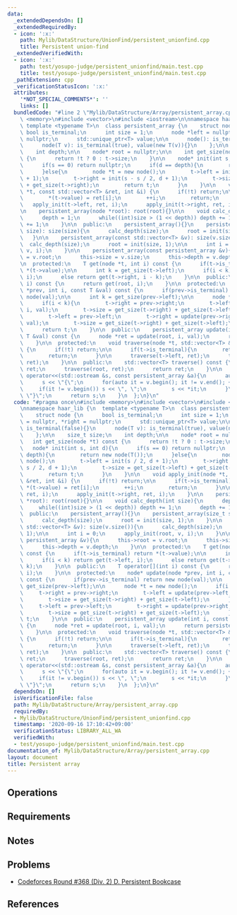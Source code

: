 ```yaml
---
data:
  _extendedDependsOn: []
  _extendedRequiredBy:
  - icon: ':x:'
    path: Mylib/DataStructure/UnionFind/persistent_unionfind.cpp
    title: Persistent union-find
  _extendedVerifiedWith:
  - icon: ':x:'
    path: test/yosupo-judge/persistent_unionfind/main.test.cpp
    title: test/yosupo-judge/persistent_unionfind/main.test.cpp
  _pathExtension: cpp
  _verificationStatusIcon: ':x:'
  attributes:
    '*NOT_SPECIAL_COMMENTS*': ''
    links: []
  bundledCode: "#line 2 \"Mylib/DataStructure/Array/persistent_array.cpp\"\n#include\
    \ <memory>\n#include <vector>\n#include <iostream>\n\nnamespace haar_lib {\n \
    \ template <typename T>\n  class persistent_array {\n    struct node {\n     \
    \ bool is_terminal;\n      int size = 1;\n      node *left = nullptr, *right =\
    \ nullptr;\n      std::unique_ptr<T> value;\n\n      node(): is_terminal(false){}\n\
    \      node(T v): is_terminal(true), value(new T(v)){}\n    };\n\n    size_t size;\n\
    \    int depth;\n\n    node* root = nullptr;\n\n    int get_size(node *t) const\
    \ {\n      return !t ? 0 : t->size;\n    }\n\n    node* init(int s, int d){\n\
    \      if(s == 0) return nullptr;\n      if(d == depth){\n        return new node(T());\n\
    \      }else{\n        node *t = new node();\n        t->left = init(s / 2, d\
    \ + 1);\n        t->right = init(s - s / 2, d + 1);\n        t->size = get_size(t->left)\
    \ + get_size(t->right);\n        return t;\n      }\n    }\n\n    void apply_init(node\
    \ *t, const std::vector<T> &ret, int &i) {\n      if(!t) return;\n\n      if(t->is_terminal){\n\
    \        *(t->value) = ret[i];\n        ++i;\n        return;\n      }\n\n   \
    \   apply_init(t->left, ret, i);\n      apply_init(t->right, ret, i);\n    }\n\
    \n    persistent_array(node *root): root(root){}\n\n    void calc_depth(int size){\n\
    \      depth = 1;\n      while((int)size > (1 << depth)) depth += 1;\n      depth\
    \ += 1;\n    }\n\n  public:\n    persistent_array(){}\n    persistent_array(size_t\
    \ size): size(size){\n      calc_depth(size);\n      root = init(size, 1);\n \
    \   }\n\n    persistent_array(const std::vector<T> &v): size(v.size()){\n    \
    \  calc_depth(size);\n      root = init(size, 1);\n\n      int i = 0;\n      apply_init(root,\
    \ v, i);\n    }\n\n    persistent_array(const persistent_array &v){\n      this->root\
    \ = v.root;\n      this->size = v.size;\n      this->depth = v.depth;\n    }\n\
    \n  protected:\n    T get(node *t, int i) const {\n      if(t->is_terminal) return\
    \ *(t->value);\n\n      int k = get_size(t->left);\n      if(i < k) return get(t->left,\
    \ i);\n      else return get(t->right, i - k);\n    }\n\n  public:\n    T operator[](int\
    \ i) const {\n      return get(root, i);\n    }\n\n  protected:\n    node* update(node\
    \ *prev, int i, const T &val) const {\n      if(prev->is_terminal) return new\
    \ node(val);\n\n      int k = get_size(prev->left);\n\n      node *t = new node();\n\
    \      if(i < k){\n        t->right = prev->right;\n        t->left = update(prev->left,\
    \ i, val);\n        t->size = get_size(t->right) + get_size(t->left);\n      }else{\n\
    \        t->left = prev->left;\n        t->right = update(prev->right, i - k,\
    \ val);\n        t->size = get_size(t->right) + get_size(t->left);\n      }\n\
    \      return t;\n    }\n\n  public:\n    persistent_array update(int i, const\
    \ T &val) const {\n      node *ret = update(root, i, val);\n      return persistent_array(ret);\n\
    \    }\n\n  protected:\n    void traverse(node *t, std::vector<T> &ret) const\
    \ {\n      if(!t) return;\n\n      if(t->is_terminal){\n        ret.push_back(*(t->value));\n\
    \        return;\n      }\n\n      traverse(t->left, ret);\n      traverse(t->right,\
    \ ret);\n    }\n\n  public:\n    std::vector<T> traverse() const {\n      std::vector<T>\
    \ ret;\n      traverse(root, ret);\n      return ret;\n    }\n\n    friend std::ostream&\
    \ operator<<(std::ostream &s, const persistent_array &a){\n      auto v = a.traverse();\n\
    \      s << \"{\";\n      for(auto it = v.begin(); it != v.end(); ++it){\n   \
    \     if(it != v.begin()) s << \", \";\n        s << *it;\n      }\n      s <<\
    \ \"}\";\n      return s;\n    }\n  };\n}\n"
  code: "#pragma once\n#include <memory>\n#include <vector>\n#include <iostream>\n\
    \nnamespace haar_lib {\n  template <typename T>\n  class persistent_array {\n\
    \    struct node {\n      bool is_terminal;\n      int size = 1;\n      node *left\
    \ = nullptr, *right = nullptr;\n      std::unique_ptr<T> value;\n\n      node():\
    \ is_terminal(false){}\n      node(T v): is_terminal(true), value(new T(v)){}\n\
    \    };\n\n    size_t size;\n    int depth;\n\n    node* root = nullptr;\n\n \
    \   int get_size(node *t) const {\n      return !t ? 0 : t->size;\n    }\n\n \
    \   node* init(int s, int d){\n      if(s == 0) return nullptr;\n      if(d ==\
    \ depth){\n        return new node(T());\n      }else{\n        node *t = new\
    \ node();\n        t->left = init(s / 2, d + 1);\n        t->right = init(s -\
    \ s / 2, d + 1);\n        t->size = get_size(t->left) + get_size(t->right);\n\
    \        return t;\n      }\n    }\n\n    void apply_init(node *t, const std::vector<T>\
    \ &ret, int &i) {\n      if(!t) return;\n\n      if(t->is_terminal){\n       \
    \ *(t->value) = ret[i];\n        ++i;\n        return;\n      }\n\n      apply_init(t->left,\
    \ ret, i);\n      apply_init(t->right, ret, i);\n    }\n\n    persistent_array(node\
    \ *root): root(root){}\n\n    void calc_depth(int size){\n      depth = 1;\n \
    \     while((int)size > (1 << depth)) depth += 1;\n      depth += 1;\n    }\n\n\
    \  public:\n    persistent_array(){}\n    persistent_array(size_t size): size(size){\n\
    \      calc_depth(size);\n      root = init(size, 1);\n    }\n\n    persistent_array(const\
    \ std::vector<T> &v): size(v.size()){\n      calc_depth(size);\n      root = init(size,\
    \ 1);\n\n      int i = 0;\n      apply_init(root, v, i);\n    }\n\n    persistent_array(const\
    \ persistent_array &v){\n      this->root = v.root;\n      this->size = v.size;\n\
    \      this->depth = v.depth;\n    }\n\n  protected:\n    T get(node *t, int i)\
    \ const {\n      if(t->is_terminal) return *(t->value);\n\n      int k = get_size(t->left);\n\
    \      if(i < k) return get(t->left, i);\n      else return get(t->right, i -\
    \ k);\n    }\n\n  public:\n    T operator[](int i) const {\n      return get(root,\
    \ i);\n    }\n\n  protected:\n    node* update(node *prev, int i, const T &val)\
    \ const {\n      if(prev->is_terminal) return new node(val);\n\n      int k =\
    \ get_size(prev->left);\n\n      node *t = new node();\n      if(i < k){\n   \
    \     t->right = prev->right;\n        t->left = update(prev->left, i, val);\n\
    \        t->size = get_size(t->right) + get_size(t->left);\n      }else{\n   \
    \     t->left = prev->left;\n        t->right = update(prev->right, i - k, val);\n\
    \        t->size = get_size(t->right) + get_size(t->left);\n      }\n      return\
    \ t;\n    }\n\n  public:\n    persistent_array update(int i, const T &val) const\
    \ {\n      node *ret = update(root, i, val);\n      return persistent_array(ret);\n\
    \    }\n\n  protected:\n    void traverse(node *t, std::vector<T> &ret) const\
    \ {\n      if(!t) return;\n\n      if(t->is_terminal){\n        ret.push_back(*(t->value));\n\
    \        return;\n      }\n\n      traverse(t->left, ret);\n      traverse(t->right,\
    \ ret);\n    }\n\n  public:\n    std::vector<T> traverse() const {\n      std::vector<T>\
    \ ret;\n      traverse(root, ret);\n      return ret;\n    }\n\n    friend std::ostream&\
    \ operator<<(std::ostream &s, const persistent_array &a){\n      auto v = a.traverse();\n\
    \      s << \"{\";\n      for(auto it = v.begin(); it != v.end(); ++it){\n   \
    \     if(it != v.begin()) s << \", \";\n        s << *it;\n      }\n      s <<\
    \ \"}\";\n      return s;\n    }\n  };\n}\n"
  dependsOn: []
  isVerificationFile: false
  path: Mylib/DataStructure/Array/persistent_array.cpp
  requiredBy:
  - Mylib/DataStructure/UnionFind/persistent_unionfind.cpp
  timestamp: '2020-09-16 17:10:42+09:00'
  verificationStatus: LIBRARY_ALL_WA
  verifiedWith:
  - test/yosupo-judge/persistent_unionfind/main.test.cpp
documentation_of: Mylib/DataStructure/Array/persistent_array.cpp
layout: document
title: Persistent array
---
```


## Operations

## Requirements

## Notes

## Problems

- [Codeforces Round #368 (Div. 2) D. Persistent Bookcase](https://codeforces.com/contest/707/problem/D)

## References

